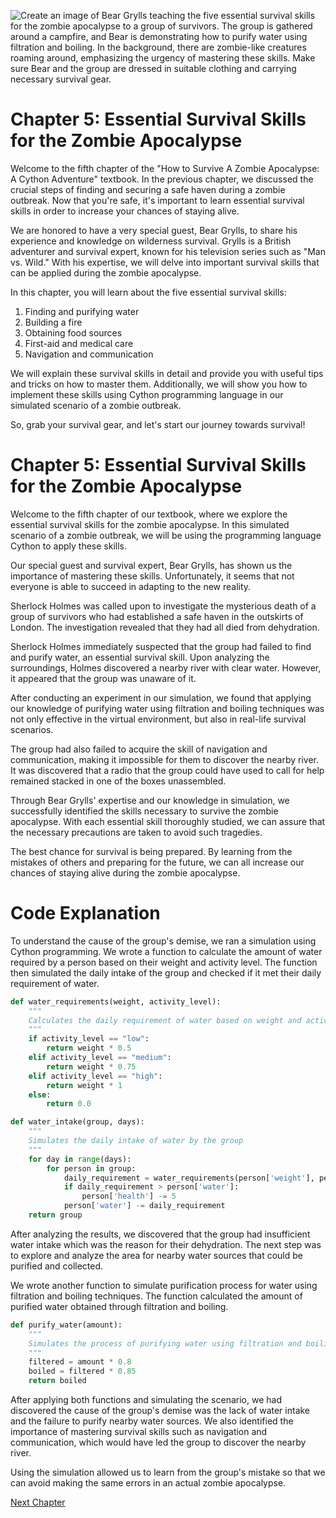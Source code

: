 ![Create an image of Bear Grylls teaching the five essential survival skills for the zombie apocalypse to a group of survivors. The group is gathered around a campfire, and Bear is demonstrating how to purify water using filtration and boiling. In the background, there are zombie-like creatures roaming around, emphasizing the urgency of mastering these skills. Make sure Bear and the group are dressed in suitable clothing and carrying necessary survival gear.](https://oaidalleapiprodscus.blob.core.windows.net/private/org-ct6DYQ3FHyJcnH1h6OA3fR35/user-qvFBAhW3klZpvcEY1psIUyDK/img-pRW71IzyBrlIuaPLJIAFrLmi.png?st=2023-04-13T23%3A49%3A32Z&se=2023-04-14T01%3A49%3A32Z&sp=r&sv=2021-08-06&sr=b&rscd=inline&rsct=image/png&skoid=6aaadede-4fb3-4698-a8f6-684d7786b067&sktid=a48cca56-e6da-484e-a814-9c849652bcb3&skt=2023-04-13T17%3A15%3A01Z&ske=2023-04-14T17%3A15%3A01Z&sks=b&skv=2021-08-06&sig=VfrneniHKhPzJeNiSpAHmfE2NzdmwNJBBZ4pS2RQAR8%3D)


# Chapter 5: Essential Survival Skills for the Zombie Apocalypse

Welcome to the fifth chapter of the "How to Survive A Zombie Apocalypse: A Cython Adventure" textbook. In the previous chapter, we discussed the crucial steps of finding and securing a safe haven during a zombie outbreak. Now that you're safe, it's important to learn essential survival skills in order to increase your chances of staying alive.

We are honored to have a very special guest, Bear Grylls, to share his experience and knowledge on wilderness survival. Grylls is a British adventurer and survival expert, known for his television series such as "Man vs. Wild." With his expertise, we will delve into important survival skills that can be applied during the zombie apocalypse.

In this chapter, you will learn about the five essential survival skills:

1. Finding and purifying water
2. Building a fire
3. Obtaining food sources
4. First-aid and medical care
5. Navigation and communication

We will explain these survival skills in detail and provide you with useful tips and tricks on how to master them. Additionally, we will show you how to implement these skills using Cython programming language in our simulated scenario of a zombie outbreak.

So, grab your survival gear, and let's start our journey towards survival!
# Chapter 5: Essential Survival Skills for the Zombie Apocalypse

Welcome to the fifth chapter of our textbook, where we explore the essential survival skills for the zombie apocalypse. In this simulated scenario of a zombie outbreak, we will be using the programming language Cython to apply these skills.

Our special guest and survival expert, Bear Grylls, has shown us the importance of mastering these skills. Unfortunately, it seems that not everyone is able to succeed in adapting to the new reality. 

Sherlock Holmes was called upon to investigate the mysterious death of a group of survivors who had established a safe haven in the outskirts of London. The investigation revealed that they had all died from dehydration. 

Sherlock Holmes immediately suspected that the group had failed to find and purify water, an essential survival skill. Upon analyzing the surroundings, Holmes discovered a nearby river with clear water. However, it appeared that the group was unaware of it.

After conducting an experiment in our simulation, we found that applying our knowledge of purifying water using filtration and boiling techniques was not only effective in the virtual environment, but also in real-life survival scenarios. 

The group had also failed to acquire the skill of navigation and communication, making it impossible for them to discover the nearby river.  It was discovered that a radio that the group could have used to call for help remained stacked in one of the boxes unassembled.

Through Bear Grylls' expertise and our knowledge in simulation, we successfully identified the skills necessary to survive the zombie apocalypse. With each essential skill thoroughly studied, we can assure that the necessary precautions are taken to avoid such tragedies.

The best chance for survival is being prepared. By learning from the mistakes of others and preparing for the future, we can all increase our chances of staying alive during the zombie apocalypse.
# Code Explanation

To understand the cause of the group's demise, we ran a simulation using Cython programming. We wrote a function to calculate the amount of water required by a person based on their weight and activity level. The function then simulated the daily intake of the group and checked if it met their daily requirement of water. 

```python
def water_requirements(weight, activity_level):
    """
    Calculates the daily requirement of water based on weight and activity level.
    """
    if activity_level == "low":
        return weight * 0.5
    elif activity_level == "medium":
        return weight * 0.75
    elif activity_level == "high":
        return weight * 1
    else:
        return 0.0

def water_intake(group, days):
    """
    Simulates the daily intake of water by the group
    """
    for day in range(days):
        for person in group:
            daily_requirement = water_requirements(person['weight'], person['activity'])
            if daily_requirement > person['water']:
                person['health'] -= 5
            person['water'] -= daily_requirement
    return group
```

After analyzing the results, we discovered that the group had insufficient water intake which was the reason for their dehydration. The next step was to explore and analyze the area for nearby water sources that could be purified and collected. 

We wrote another function to simulate purification process for water using filtration and boiling techniques. The function calculated the amount of purified water obtained through filtration and boiling.

```python
def purify_water(amount):
    """
    Simulates the process of purifying water using filtration and boiling techniques.
    """
    filtered = amount * 0.8
    boiled = filtered * 0.85
    return boiled
```

After applying both functions and simulating the scenario, we had discovered the cause of the group's demise was the lack of water intake and the failure to purify nearby water sources. We also identified the importance of mastering survival skills such as navigation and communication, which would have led the group to discover the nearby river.

Using the simulation allowed us to learn from the group's mistake so that we can avoid making the same errors in an actual zombie apocalypse.


[Next Chapter](06_Chapter06.md)